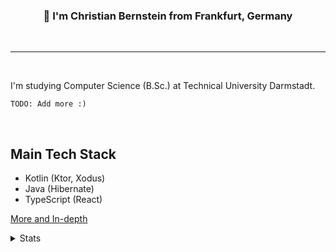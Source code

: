 
<div align="center">
  <h3>
    👋
    I'm Christian Bernstein from Frankfurt, Germany
  </h3>
</div>

<br />

---
<br />

I'm studying Computer Science (B.Sc.) at Technical University Darmstadt.

``TODO: Add more :)``

<br />

## Main Tech Stack

- Kotlin (Ktor, Xodus)
- Java (Hibernate)
- TypeScript (React)

[More and In-depth](aboutme/techstack-in-depth.md)


<details>
  <summary>Stats</summary>

  
  
  [![My GitHub stats](https://github-readme-stats.vercel.app/api?username=christian-bernstein)](https://github.com/anuraghazra/github-readme-stats)

  ![Top Langs](https://github-readme-stats.vercel.app/api/top-langs/?username=christian-bernstein&hide_progress=false&layout=compact&langs_count=20&custom_title=Most%20Used%20Languages%20(Public))
</details>
